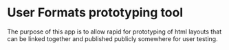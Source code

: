 User Formats prototyping tool
=============================

The purpose of this app is to allow rapid for prototyping of html layouts that can
be linked together and published publicly somewhere for user testing.